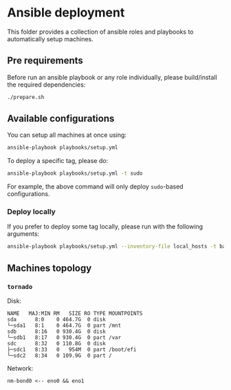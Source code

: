 # Ansible deployment

This folder provides a collection of ansible roles and playbooks to
automatically setup machines.

## Pre requirements

Before run an ansible playbook or any role individually, please build/install the
required dependencies:

```bash
./prepare.sh
```

## Available configurations

You can setup all machines at once using:

```bash
ansible-playbook playbooks/setup.yml
```

To deploy a specific tag, please do:

```bash
ansible-playbook playbooks/setup.yml -t sudo
```

For example, the above command will only deploy `sudo`-based configurations.

### Deploy locally

If you prefer to deploy some tag locally, please run with the following
arguments:

```bash
ansible-playbook playbooks/setup.yml --inventory-file local_hosts -t base
```

## Machines topology

### `tornado`

Disk:
```
NAME   MAJ:MIN RM   SIZE RO TYPE MOUNTPOINTS
sda      8:0    0 464.7G  0 disk
└─sda1   8:1    0 464.7G  0 part /mnt
sdb      8:16   0 930.4G  0 disk
└─sdb1   8:17   0 930.4G  0 part /var
sdc      8:32   0 110.8G  0 disk
├─sdc1   8:33   0   954M  0 part /boot/efi
└─sdc2   8:34   0 109.9G  0 part /
```

Network:
```
nm-bond0 <-- eno0 && eno1
```
